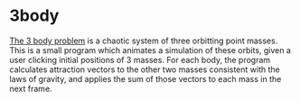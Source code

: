 # 3body
[The 3 body problem](https://en.wikipedia.org/wiki/Three-body_problem) is a chaotic system of three orbitting point masses. This is a small program which animates a simulation of these orbits, given a user clicking initial positions of 3 masses. For each body, the program calculates attraction vectors to the other two masses consistent with the laws of gravity, and applies the sum of those vectors to each mass in the next frame.

